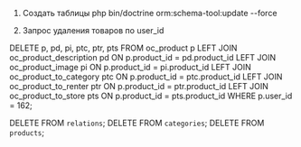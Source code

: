 1. Создать таблицы 
php bin/doctrine orm:schema-tool:update --force

2. Запрос удаления товаров по user_id

DELETE p, pd, pi, ptc, ptr, pts FROM oc_product p LEFT JOIN oc_product_description pd ON p.product_id = pd.product_id LEFT JOIN oc_product_image pi ON p.product_id = pi.product_id LEFT JOIN oc_product_to_category ptc ON p.product_id = ptc.product_id LEFT JOIN oc_product_to_renter ptr ON p.product_id = ptr.product_id LEFT JOIN oc_product_to_store pts ON p.product_id = pts.product_id WHERE p.user_id = 162;


DELETE FROM `relations`;
DELETE FROM `categories`;
DELETE FROM `products`;
